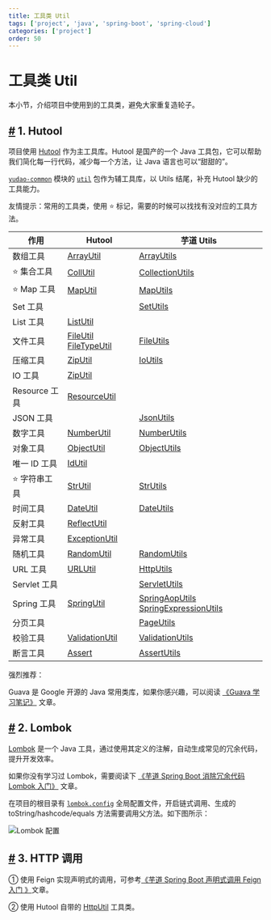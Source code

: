 ```yaml
---
title: 工具类 Util
tags: ['project', 'java', 'spring-boot', 'spring-cloud']
categories: ['project']
order: 50
---
```

# 工具类 Util

本小节，介绍项目中使用到的工具类，避免大家重复造轮子。

 ## [#](#_1-hutool) 1. Hutool

 项目使用 [Hutool](https://www.bookstack.cn/read/hutool/a6819f05207359bb.md) 作为主工具库。Hutool 是国产的一个 Java 工具包，它可以帮助我们简化每一行代码，减少每一个方法，让 Java 语言也可以“甜甜的”。

 [`yudao-common`](https://github.com/YunaiV/ruoyi-vue-pro/blob/master/yudao-framework/yudao-common/src/main/java/cn/iocoder/yudao/framework/common/) 模块的 [`util`](https://github.com/YunaiV/ruoyi-vue-pro/blob/master/yudao-framework/yudao-common/src/main/java/cn/iocoder/yudao/framework/common/util/) 包作为辅工具库，以 Utils 结尾，补充 Hutool 缺少的工具能力。

 友情提示：常用的工具类，使用 ⭐ 标记，需要的时候可以找找有没对应的工具方法。



| 作用 | Hutool | 芋道 Utils |
| --- | --- | --- |
| 数组工具 | [ArrayUtil](https://www.bookstack.cn/read/hutool/50db4cabc87b5968.md) | [ArrayUtils](https://github.com/YunaiV/ruoyi-vue-pro/blob/master/yudao-framework/yudao-common/src/main/java/cn/iocoder/yudao/framework/common/util/collection/ArrayUtils.java) |
| ⭐ 集合工具 | [CollUtil](https://www.bookstack.cn/read/hutool/85a7389837bd401f.md) | [CollectionUtils](https://github.com/YunaiV/ruoyi-vue-pro/blob/master/yudao-framework/yudao-common/src/main/java/cn/iocoder/yudao/framework/common/util/collection/CollectionUtils.java) |
| ⭐ Map 工具 | [MapUtil](https://www.bookstack.cn/read/hutool/fa3d273651700cb0.md) | [MapUtils](https://github.com/YunaiV/ruoyi-vue-pro/blob/master/yudao-framework/yudao-common/src/main/java/cn/iocoder/yudao/framework/common/util/collection/MapUtils.java) |
| Set 工具 |  | [SetUtils](https://github.com/YunaiV/ruoyi-vue-pro/blob/master/yudao-framework/yudao-common/src/main/java/cn/iocoder/yudao/framework/common/util/collection/SetUtils.java) |
| List 工具 | [ListUtil](https://apidoc.gitee.com/dromara/hutool/cn/hutool/core/collection/ListUtil.html) |  |
| 文件工具 | [FileUtil](https://www.bookstack.cn/read/hutool/d116bcb301965bd7.md)  [FileTypeUtil](https://www.bookstack.cn/read/hutool/cc05a1607f263f94.md) | [FileUtils](https://github.com/YunaiV/ruoyi-vue-pro/blob/master/yudao-framework/yudao-common/src/main/java/cn/iocoder/yudao/framework/common/util/io/FileUtils.java) |
| 压缩工具 | [ZipUtil](https://www.bookstack.cn/read/hutool/bfd2d43bcada297e.md) | [IoUtils](https://github.com/YunaiV/ruoyi-vue-pro/blob/master/yudao-framework/yudao-common/src/main/java/cn/iocoder/yudao/framework/common/util/io/IoUtils.java) |
| IO 工具 | [ZipUtil](https://www.bookstack.cn/read/hutool/d648ca4612bf8941.md) |  |
| Resource 工具 | [ResourceUtil](https://apidoc.gitee.com/dromara/hutool/cn/hutool/core/io/resource/ResourceUtil.html) |  |
| JSON 工具 |  | [JsonUtils](https://github.com/YunaiV/ruoyi-vue-pro/blob/master/yudao-framework/yudao-common/src/main/java/cn/iocoder/yudao/framework/common/util/json/JsonUtils.java) |
| 数字工具 | [NumberUtil](https://www.bookstack.cn/read/hutool/1ac79ebaf52a0372.md) | [NumberUtils](https://github.com/YunaiV/ruoyi-vue-pro/blob/master/yudao-framework/yudao-common/src/main/java/cn/iocoder/yudao/framework/common/util/number/NumberUtils.java) |
| 对象工具 | [ObjectUtil](https://www.bookstack.cn/read/hutool/f63b669ba259e4f6.md) | [ObjectUtils](https://github.com/YunaiV/ruoyi-vue-pro/blob/master/yudao-framework/yudao-common/src/main/java/cn/iocoder/yudao/framework/common/util/object/ObjectUtils.java) |
| 唯一 ID 工具 | [IdUtil](https://www.bookstack.cn/read/hutool/bfd2d43bcada297e.md) |  |
| ⭐ 字符串工具 | [StrUtil](https://www.bookstack.cn/read/hutool/093507f34fe0715d.md) | [StrUtils](https://github.com/YunaiV/ruoyi-vue-pro/blob/master/yudao-framework/yudao-common/src/main/java/cn/iocoder/yudao/framework/common/util/string/StrUtils.java) |
| 时间工具 | [DateUtil](https://www.bookstack.cn/read/hutool/8168b022b2c31abe.md) | [DateUtils](https://github.com/YunaiV/ruoyi-vue-pro/blob/master/yudao-framework/yudao-common/src/main/java/cn/iocoder/yudao/framework/common/util/date/DateUtils.java) |
| 反射工具 | [ReflectUtil](https://www.bookstack.cn/read/hutool/2ef7c87c2912181e.md) |  |
| 异常工具 | [ExceptionUtil](https://www.bookstack.cn/read/hutool/5ad2b6504b1cbdde.md) |  |
| 随机工具 | [RandomUtil](https://www.bookstack.cn/read/hutool/377f64112be7197a.md) | [RandomUtils](https://github.com/YunaiV/ruoyi-vue-pro/blob/master/yudao-framework/yudao-spring-boot-starter-test/src/main/java/cn/iocoder/yudao/framework/test/core/util/RandomUtils.java) |
| URL 工具 | [URLUtil](https://www.bookstack.cn/read/hutool/5122006c1ce039fe.md) | [HttpUtils](https://github.com/YunaiV/ruoyi-vue-pro/blob/master/yudao-framework/yudao-common/src/main/java/cn/iocoder/yudao/framework/common/util/http/HttpUtils.java) |
| Servlet 工具 |  | [ServletUtils](https://github.com/YunaiV/ruoyi-vue-pro/blob/master/yudao-framework/yudao-common/src/main/java/cn/iocoder/yudao/framework/common/util/servlet/ServletUtils.java) |
| Spring 工具 | [SpringUtil](https://apidoc.gitee.com/dromara/hutool/cn/hutool/extra/spring/SpringUtil.html) | [SpringAopUtils](https://github.com/YunaiV/ruoyi-vue-pro/blob/master/yudao-framework/yudao-common/src/main/java/cn/iocoder/yudao/framework/common/util/spring/SpringAopUtils.java)  [SpringExpressionUtils](https://github.com/YunaiV/ruoyi-vue-pro/blob/master/yudao-framework/yudao-common/src/main/java/cn/iocoder/yudao/framework/common/util/spring/SpringExpressionUtils.java) |
| 分页工具 |  | [PageUtils](https://github.com/YunaiV/ruoyi-vue-pro/blob/master/yudao-framework/yudao-common/src/main/java/cn/iocoder/yudao/framework/common/util/object/PageUtils.java) |
| 校验工具 | [ValidationUtil](https://apidoc.gitee.com/dromara/hutool/cn/hutool/extra/validation/ValidationUtil.html) | [ValidationUtils](https://github.com/YunaiV/ruoyi-vue-pro/blob/master/yudao-framework/yudao-common/src/main/java/cn/iocoder/yudao/framework/common/util/validation/ValidationUtils.java) |
| 断言工具 | [Assert](https://www.bookstack.cn/read/hutool/cf382b4542d5861e.md) | [AssertUtils](https://github.com/YunaiV/ruoyi-vue-pro/blob/master/yudao-framework/yudao-spring-boot-starter-test/src/main/java/cn/iocoder/yudao/framework/test/core/util/AssertUtils.java) |

 强烈推荐：

 Guava 是 Google 开源的 Java 常用类库，如果你感兴趣，可以阅读 [《Guava 学习笔记》](https://www.iocoder.cn/categories/Guava/?yudao) 文章。

 ## [#](#_2-lombok) 2. Lombok

 [Lombok](https://github.com/projectlombok/lombok) 是一个 Java 工具，通过使用其定义的注解，自动生成常见的冗余代码，提升开发效率。

 如果你没有学习过 Lombok，需要阅读下 [《芋道 Spring Boot 消除冗余代码 Lombok 入门》](https://www.iocoder.cn/Spring-Boot/Lombok/?yudao) 文章。

 在项目的根目录有 [`lombok.config`](https://github.com/YunaiV/ruoyi-vue-pro/blob/master/lombok.config) 全局配置文件，开启链式调用、生成的 toString/hashcode/equals 方法需要调用父方法。如下图所示：

 ![Lombok 配置](https://doc.iocoder.cn/img/%E5%B7%A5%E5%85%B7%E7%B1%BBUtil/01.png)

 ## [#](#_3-http-调用) 3. HTTP 调用

 ① 使用 Feign 实现声明式的调用，可参考[《芋道 Spring Boot 声明式调用 Feign 入门 》](https://www.iocoder.cn/Spring-Boot/Feign/?yudao)文章。

 ② 使用 Hutool 自带的 [HttpUtil](https://www.bookstack.cn/read/hutool/bd15472881388385.md) 工具类。

